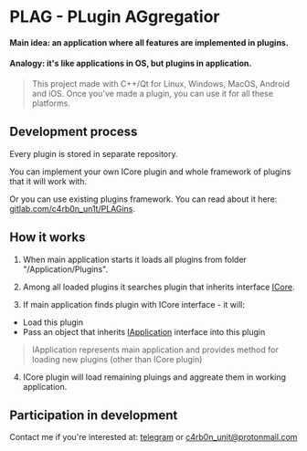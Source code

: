 # PLAG - PLugin AGgregatior

#### Main idea: an application where __all__ features are implemented in plugins.

#### Analogy: it's like applications in OS, but plugins in application.

> This project made with C++/Qt for Linux, Windows, MacOS, Android and iOS.
> Once you've made a plugin, you can use it for all these platforms.

## Development process

Every plugin is stored in separate repository.

You can implement your own ICore plugin and whole framework of plugins that it will work with.

Or you can use existing plugins framework. You can read about it here: [gitlab.com/c4rb0n_un1t/PLAGins](https://gitlab.com/c4rb0n_un1t/PLAGins).

## How it works

1. When main application starts it loads all plugins from folder "/Application/Plugins".

2. Among all loaded plugins it searches plugin that inherits interface [ICore](/Application/Interfaces/icore.h). 

3. If main application finds plugin with ICore interface - it will:

* Load this plugin
* Pass an object that inherits [IApplication](/Application/Interfaces/iapplication.h) interface into this plugin

> IApplication represents main application and provides method for loading new plugins (other than ICore plugin)

4. ICore plugin will load remaining pluings and aggreate them in working application.

## Participation in development

Contact me if you're interested at: [telegram](https://t.me/kee_reel) or c4rb0n_unit@protonmail.com
